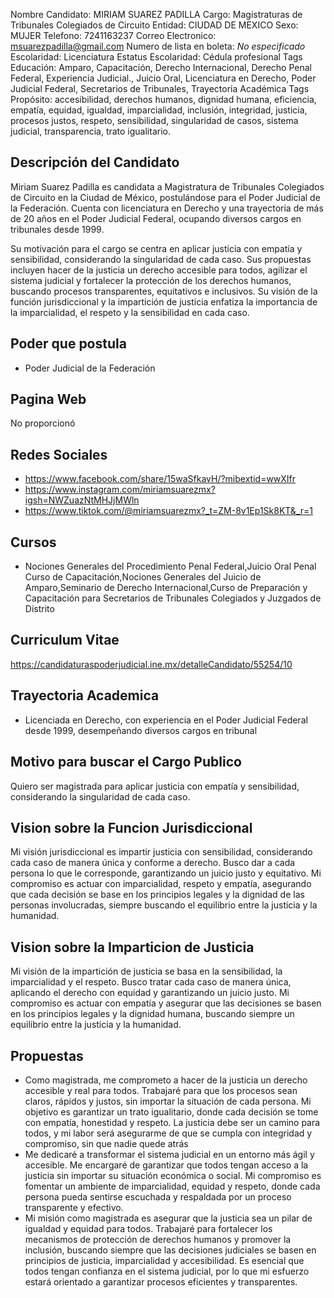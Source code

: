 Nombre Candidato: MIRIAM SUAREZ PADILLA
Cargo: Magistraturas de Tribunales Colegiados de Circuito
Entidad: CIUDAD DE MEXICO
Sexo: MUJER
Telefono: 7241163237
Correo Electronico: msuarezpadilla@gmail.com
Numero de lista en boleta: *No especificado*
Escolaridad: Licenciatura
Estatus Escolaridad: Cédula profesional
Tags Educación: Amparo, Capacitación, Derecho Internacional, Derecho Penal Federal, Experiencia Judicial., Juicio Oral, Licenciatura en Derecho, Poder Judicial Federal, Secretarios de Tribunales, Trayectoria Académica
Tags Propósito: accesibilidad, derechos humanos, dignidad humana, eficiencia, empatía, equidad, igualdad, imparcialidad, inclusión, integridad, justicia, procesos justos, respeto, sensibilidad, singularidad de casos, sistema judicial, transparencia, trato igualitario.


## Descripción del Candidato 

Miriam Suarez Padilla es candidata a Magistratura de Tribunales Colegiados de Circuito en la Ciudad de México, postulándose para el Poder Judicial de la Federación. Cuenta con licenciatura en Derecho y una trayectoria de más de 20 años en el Poder Judicial Federal, ocupando diversos cargos en tribunales desde 1999.

Su motivación para el cargo se centra en aplicar justicia con empatía y sensibilidad, considerando la singularidad de cada caso. Sus propuestas incluyen hacer de la justicia un derecho accesible para todos, agilizar el sistema judicial y fortalecer la protección de los derechos humanos, buscando procesos transparentes, equitativos e inclusivos. Su visión de la función jurisdiccional y la impartición de justicia enfatiza la importancia de la imparcialidad, el respeto y la sensibilidad en cada caso.


## Poder que postula

- Poder Judicial de la Federación


## Pagina Web

No proporcionó


## Redes Sociales

- https://www.facebook.com/share/15waSfkavH/?mibextid=wwXIfr
- https://www.instagram.com/miriamsuarezmx?igsh=NWZuazNtMHJjMWln
- https://www.tiktok.com/@miriamsuarezmx?_t=ZM-8v1Ep1Sk8KT&_r=1


## Cursos

- Nociones Generales del Procedimiento Penal Federal,Juicio Oral Penal Curso de Capacitación,Nociones Generales del Juicio de Amparo,Seminario de Derecho Internacional,Curso de Preparación y Capacitación para Secretarios de Tribunales Colegiados y Juzgados de Distrito


## Curriculum Vitae

https://candidaturaspoderjudicial.ine.mx/detalleCandidato/55254/10


## Trayectoria Academica

- Licenciada en Derecho, con experiencia en el Poder Judicial Federal desde 1999, desempeñando diversos cargos en tribunal


## Motivo para buscar el Cargo Publico

Quiero ser magistrada para aplicar justicia con empatía y sensibilidad, considerando la singularidad de cada caso.


## Vision sobre la Funcion Jurisdiccional

Mi visión jurisdiccional es impartir justicia con sensibilidad, considerando cada caso de manera única y conforme a derecho. Busco dar a cada persona lo que le corresponde, garantizando un juicio justo y equitativo. Mi compromiso es actuar con imparcialidad, respeto y empatía, asegurando que cada decisión se base en los principios legales y la dignidad de las personas involucradas, siempre buscando el equilibrio entre la justicia y la humanidad.


## Vision sobre la Imparticion de Justicia

Mi visión de la impartición de justicia se basa en la sensibilidad, la imparcialidad y el respeto. Busco tratar cada caso de manera única, aplicando el derecho con equidad y garantizando un juicio justo. Mi compromiso es actuar con empatía y asegurar que las decisiones se basen en los principios legales y la dignidad humana, buscando siempre un equilibrio entre la justicia y la humanidad.


## Propuestas

- Como magistrada, me comprometo a hacer de la justicia un derecho accesible y real para todos. Trabajaré para que los procesos sean claros, rápidos y justos, sin importar la situación de cada persona. Mi objetivo es garantizar un trato igualitario, donde cada decisión se tome con empatía, honestidad y respeto. La justicia debe ser un camino para todos, y mi labor será asegurarme de que se cumpla con integridad y compromiso, sin que nadie quede atrás
- Me dedicaré a transformar el sistema judicial en un entorno más ágil y accesible. Me encargaré de garantizar que todos tengan acceso a la justicia sin importar su situación económica o social. Mi compromiso es fomentar un ambiente de imparcialidad, equidad y respeto, donde cada persona pueda sentirse escuchada y respaldada por un proceso transparente y efectivo.
- Mi misión como magistrada es asegurar que la justicia sea un pilar de igualdad y equidad para todos. Trabajaré para fortalecer los mecanismos de protección de derechos humanos y promover la inclusión, buscando siempre que las decisiones judiciales se basen en principios de justicia, imparcialidad y accesibilidad. Es esencial que todos tengan confianza en el sistema judicial, por lo que mi esfuerzo estará orientado a garantizar procesos eficientes y transparentes.

